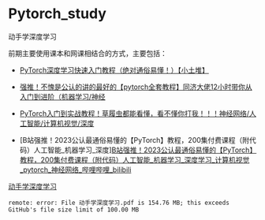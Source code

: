 # Pytorch_study

动手学深度学习





前期主要使用课本和网课相结合的方式，主要包括：

- [PyTorch深度学习快速入门教程（绝对通俗易懂！）【小土堆】]([PyTorch深度学习快速入门教程（绝对通俗易懂！）【小土堆】_哔哩哔哩_bilibili](https://www.bilibili.com/video/BV1hE411t7RN/?spm_id_from=333.999.0.0))

- [强推！不愧是公认的讲的最好的【pytorch全套教程】同济大佬12小时带你从入门到进阶（机器学习/神经]([强推！不愧是公认的讲的最好的【pytorch全套教程】同济大佬12小时带你从入门到进阶（机器学习/神经网络/人工智能/计算机视觉/Python）_哔哩哔哩_bilibili](https://www.bilibili.com/video/BV1s3411F7c5/?spm_id_from=333.999.0.0&vd_source=3ae9dfcc16ba84113c717163327346c9))

- [PyTorch入门到实战教程！草履虫都能看懂，看不懂你打我！！！神经网络/人工智能/计算机视觉/深度]([PyTorch入门到实战教程！草履虫都能看懂，看不懂你打我！！！神经网络/人工智能/计算机视觉/深度学习/AI机器学习pytorch_哔哩哔哩_bilibili](https://www.bilibili.com/video/BV13a411u7G5/?spm_id_from=333.999.0.0&vd_source=3ae9dfcc16ba84113c717163327346c9))

- [B站强推！2023公认最通俗易懂的【PyTorch】教程，200集付费课程（附代码）人工智能_机器学习_深度][B站强推！2023公认最通俗易懂的【PyTorch】教程，200集付费课程（附代码）人工智能_机器学习_深度学习_计算机视觉_pytorch_神经网络_哔哩哔哩_bilibili](https://www.bilibili.com/video/BV1ov4y1H7GK/?spm_id_from=333.999.0.0&vd_source=3ae9dfcc16ba84113c717163327346c9)











[动手学深度学习](./动手学深度学习.pdf)

`remote: error: File 动手学深度学习.pdf is 154.76 MB; this exceeds GitHub's file size limit of 100.00 MB`
